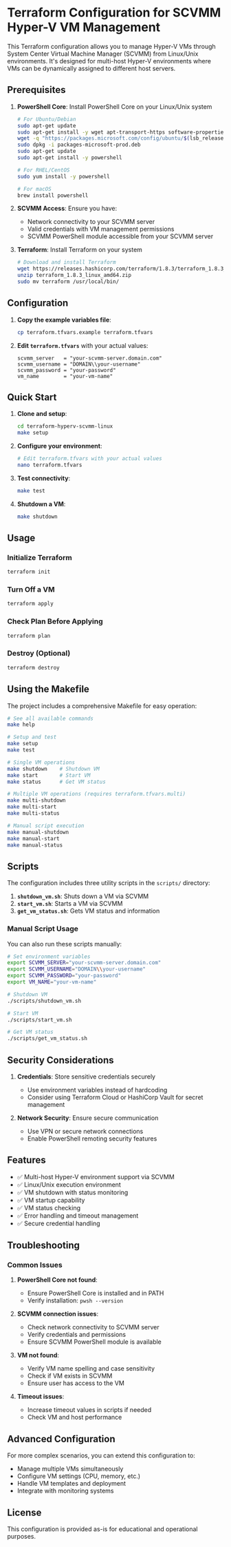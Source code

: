 # Terraform Configuration for SCVMM Hyper-V VM Management

This Terraform configuration allows you to manage Hyper-V VMs through System Center Virtual Machine Manager (SCVMM) from Linux/Unix environments. It's designed for multi-host Hyper-V environments where VMs can be dynamically assigned to different host servers.

## Prerequisites

1. **PowerShell Core**: Install PowerShell Core on your Linux/Unix system
   ```bash
   # For Ubuntu/Debian
   sudo apt-get update
   sudo apt-get install -y wget apt-transport-https software-properties-common
   wget -q "https://packages.microsoft.com/config/ubuntu/$(lsb_release -rs)/packages-microsoft-prod.deb"
   sudo dpkg -i packages-microsoft-prod.deb
   sudo apt-get update
   sudo apt-get install -y powershell
   
   # For RHEL/CentOS
   sudo yum install -y powershell
   
   # For macOS
   brew install powershell
   ```

2. **SCVMM Access**: Ensure you have:
   - Network connectivity to your SCVMM server
   - Valid credentials with VM management permissions
   - SCVMM PowerShell module accessible from your SCVMM server

3. **Terraform**: Install Terraform on your system
   ```bash
   # Download and install Terraform
   wget https://releases.hashicorp.com/terraform/1.8.3/terraform_1.8.3_linux_amd64.zip
   unzip terraform_1.8.3_linux_amd64.zip
   sudo mv terraform /usr/local/bin/
   ```

## Configuration

1. **Copy the example variables file**:
   ```bash
   cp terraform.tfvars.example terraform.tfvars
   ```

2. **Edit `terraform.tfvars`** with your actual values:
   ```hcl
   scvmm_server   = "your-scvmm-server.domain.com"
   scvmm_username = "DOMAIN\\your-username"
   scvmm_password = "your-password"
   vm_name        = "your-vm-name"
   ```

## Quick Start

1. **Clone and setup**:
   ```bash
   cd terraform-hyperv-scvmm-linux
   make setup
   ```

2. **Configure your environment**:
   ```bash
   # Edit terraform.tfvars with your actual values
   nano terraform.tfvars
   ```

3. **Test connectivity**:
   ```bash
   make test
   ```

4. **Shutdown a VM**:
   ```bash
   make shutdown
   ```

## Usage

### Initialize Terraform
```bash
terraform init
```

### Turn Off a VM
```bash
terraform apply
```

### Check Plan Before Applying
```bash
terraform plan
```

### Destroy (Optional)
```bash
terraform destroy
```

## Using the Makefile

The project includes a comprehensive Makefile for easy operation:

```bash
# See all available commands
make help

# Setup and test
make setup
make test

# Single VM operations
make shutdown    # Shutdown VM
make start       # Start VM
make status      # Get VM status

# Multiple VM operations (requires terraform.tfvars.multi)
make multi-shutdown
make multi-start
make multi-status

# Manual script execution
make manual-shutdown
make manual-start
make manual-status
```

## Scripts

The configuration includes three utility scripts in the `scripts/` directory:

1. **`shutdown_vm.sh`**: Shuts down a VM via SCVMM
2. **`start_vm.sh`**: Starts a VM via SCVMM
3. **`get_vm_status.sh`**: Gets VM status and information

### Manual Script Usage

You can also run these scripts manually:

```bash
# Set environment variables
export SCVMM_SERVER="your-scvmm-server.domain.com"
export SCVMM_USERNAME="DOMAIN\\your-username"
export SCVMM_PASSWORD="your-password"
export VM_NAME="your-vm-name"

# Shutdown VM
./scripts/shutdown_vm.sh

# Start VM
./scripts/start_vm.sh

# Get VM status
./scripts/get_vm_status.sh
```

## Security Considerations

1. **Credentials**: Store sensitive credentials securely
   - Use environment variables instead of hardcoding
   - Consider using Terraform Cloud or HashiCorp Vault for secret management

2. **Network Security**: Ensure secure communication
   - Use VPN or secure network connections
   - Enable PowerShell remoting security features

## Features

- ✅ Multi-host Hyper-V environment support via SCVMM
- ✅ Linux/Unix execution environment
- ✅ VM shutdown with status monitoring
- ✅ VM startup capability
- ✅ VM status checking
- ✅ Error handling and timeout management
- ✅ Secure credential handling

## Troubleshooting

### Common Issues

1. **PowerShell Core not found**:
   - Ensure PowerShell Core is installed and in PATH
   - Verify installation: `pwsh --version`

2. **SCVMM connection issues**:
   - Check network connectivity to SCVMM server
   - Verify credentials and permissions
   - Ensure SCVMM PowerShell module is available

3. **VM not found**:
   - Verify VM name spelling and case sensitivity
   - Check if VM exists in SCVMM
   - Ensure user has access to the VM

4. **Timeout issues**:
   - Increase timeout values in scripts if needed
   - Check VM and host performance

## Advanced Configuration

For more complex scenarios, you can extend this configuration to:

- Manage multiple VMs simultaneously
- Configure VM settings (CPU, memory, etc.)
- Handle VM templates and deployment
- Integrate with monitoring systems

## License

This configuration is provided as-is for educational and operational purposes.